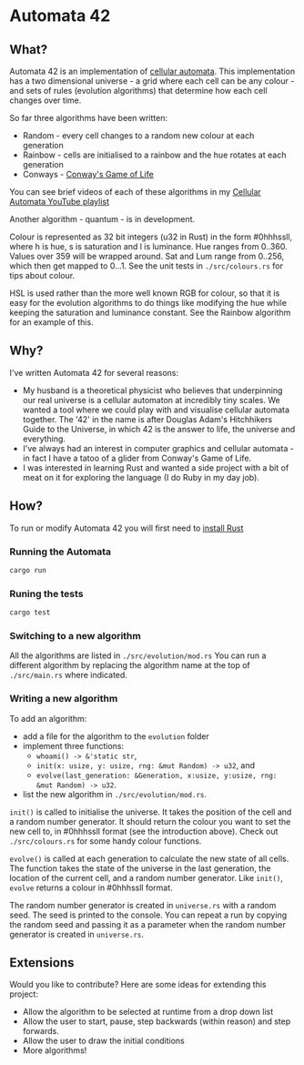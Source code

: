 # Automata 42

## What?

Automata 42 is an implementation of [cellular automata](https://en.wikipedia.org/wiki/Cellular_automaton).
This implementation has a two dimensional universe - a grid where each cell can be any colour - and sets of rules (evolution algorithms) that determine how each cell changes over time.

So far three algorithms have been written:

* Random - every cell changes to a random new colour at each generation
* Rainbow - cells are initialised to a rainbow and the hue rotates at each generation
* Conways - [Conway's Game of Life](https://en.wikipedia.org/wiki/Conway%27s_Game_of_Life)

You can see brief videos of each of these algorithms in my [Cellular Automata YouTube playlist](https://www.youtube.com/playlist?list=PLrV7ju1PHCWzTkbu4PmWoJK8-MdH80Jcu)

Another algorithm - quantum - is in development.

Colour is represented as 32 bit integers (u32 in Rust) in the form #0hhhssll, where h is hue, s is saturation and l is luminance.
Hue ranges from 0..360. Values over 359 will be wrapped around. Sat and Lum range from 0..256, which then get mapped to 0...1.
See the unit tests in `./src/colours.rs` for tips about colour.

HSL is used rather than the more well known RGB for colour, so that it is easy for the evolution algorithms to do things like modifying the hue while keeping the saturation and luminance constant. See the Rainbow algorithm for an example of this.

## Why?

I've written Automata 42 for several reasons:

* My husband is a theoretical physicist who believes that underpinning our real universe is a cellular automaton at incredibly tiny scales. We wanted a tool where we could play with and visualise cellular automata together. The '42' in the name is after Douglas Adam's Hitchhikers Guide to the Universe, in which 42 is the answer to life, the universe and everything.
* I've always had an interest in computer graphics and cellular automata - in fact I have a tatoo of a glider from Conway's Game of Life.
* I was interested in learning Rust and wanted a side project with a bit of meat on it for exploring the language (I do Ruby in my day job).

## How?

To run or modify Automata 42 you will first need to [install Rust](https://www.rust-lang.org/tools/install)

### Running the Automata

```sh
cargo run
```

### Runing the tests

```sh
cargo test
```

### Switching to a new algorithm

All the algorithms are listed in `./src/evolution/mod.rs`
You can run a different algorithm by replacing the algorithm name at the top of `./src/main.rs` where indicated.

### Writing a new algorithm

To add an algorithm:

* add a file for the algorithm to the `evolution` folder
* implement three functions:
  * `whoami() -> &'static str`,
  * `init(x: usize, y: usize, rng: &mut Random) -> u32`, and
  * `evolve(last_generation: &Generation, x:usize, y:usize, rng: &mut Random) -> u32`.
* list the new algorithm in `./src/evolution/mod.rs`.

`init()` is called to initialise the universe. It takes the position of the cell and a random number generator. It should return the colour you want to set the new cell to, in #0hhhssll format (see the introduction above). Check out `./src/colours.rs` for some handy colour functions.

`evolve()` is called at each generation to calculate the new state of all cells. The function takes the state of the universe in the last generation, the location of the current cell, and a random number generator. Like `init()`, `evolve` returns a colour in #0hhhssll format.

The random number generator is created in `universe.rs` with a random seed. The seed is printed to the console. You can repeat a run by copying the random seed and passing it as a parameter when the random number generator is created in `universe.rs`.

## Extensions

Would you like to contribute? Here are some ideas for extending this project:

* Allow the algorithm to be selected at runtime from a drop down list
* Allow the user to start, pause, step backwards (within reason) and step forwards.
* Allow the user to draw the initial conditions
* More algorithms!
